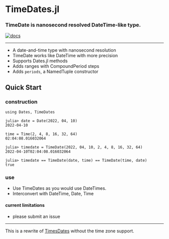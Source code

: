 # TimeDates.jl

### TimeDate is nanosecond resolved DateTime-like type.

[![docs](https://img.shields.io/badge/docs-dev-blue.svg)](https://jeffreysarnoff.github.io/TimeDates.jl/dev/)

----

* A date-and-time type with nanosecond resolution
* TimeDate works like DateTime with more precision
* Supports Dates.jl methods
* Adds ranges with CompoundPeriod steps
* Adds `periods`, a NamedTuple constructor

## Quick Start

### construction
```
using Dates, TimeDates

julia> date = Date(2022, 04, 10)
2022-04-10

time = Time(2, 4, 8, 16, 32, 64)
02:04:08.016032064

julia> timedate = TimeDate(2022, 04, 10, 2, 4, 8, 16, 32, 64)
2022-04-10T02:04:08.016032064

julia> timedate == TimeDate(date, time) == TimeDate(time, date)
true
```

### use

- Use TimeDates as you would use DateTimes.
- Interconvert with DateTime, Date, Time

#### current limitations

- please submit an issue

----

This is a rewrite of [TimesDates](https://github.com/JeffreySarnoff/TimesDates.jl) without the time zone support.

